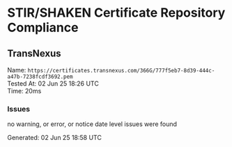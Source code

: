 # STIR/SHAKEN Certificate Repository Compliance

## TransNexus

Name: `https://certificates.transnexus.com/366G/777f5eb7-8d39-444c-a47b-7238fcdf3692.pem`\
Tested At: 02 Jun 25 18:26 UTC\
Time: 20ms

### Issues

no warning, or error, or notice date level issues were found

Generated: 02 Jun 25 18:58 UTC